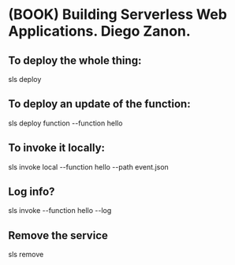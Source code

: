 # (BOOK) Building Serverless Web Applications. Diego Zanon.

## To deploy the whole thing:

sls deploy

## To deploy an update of the function:

sls deploy function --function hello

## To invoke it locally:

sls invoke local --function hello --path event.json

## Log info?

sls invoke --function hello --log

## Remove the service

sls remove


